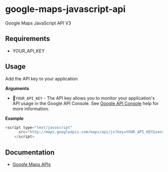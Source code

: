# google-maps-javascript-api
Google Maps JavaScript API V3

## Requirements
* YOUR_API_KEY

## Usage 

Add the API key to your application

__Arguments__

* `YOUR_API_KEY` - The API key allows you to monitor your application's API usage in the Google API Console. See [Google API Console](https://support.google.com/googleapi/#topic=7013279) help for more information.

__Example__

```JavaScript
<script type="text/javascript"
      src="http://maps.googleapis.com/maps/api/js?key=YOUR_API_KEY&sensor=false">
    </script>
```

## Documentation

* [Google Maps APIs](https://developers.google.com/maps/documentation/)
